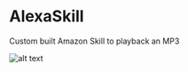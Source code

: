 # AlexaSkill
Custom built Amazon Skill to playback an MP3

![alt text](https://images-na.ssl-images-amazon.com/images/I/61ikAJnULvL._SL1000_.jpg "Amazon Echo Dot")

